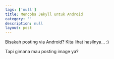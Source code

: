 ```yaml
---
tags: ['null']
title: Mencoba Jekyll untuk Android
category: ''
description: null
layout: post
---
```

Bisakah posting via Android? Kita lihat hasilnya... :)

Tapi gimana mau posting image ya?
